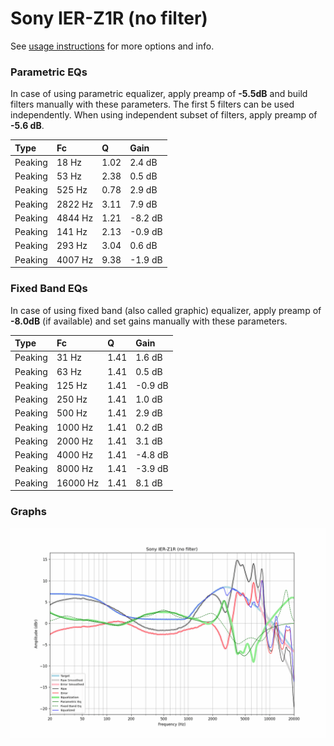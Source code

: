 # Sony IER-Z1R (no filter)
See [usage instructions](https://github.com/jaakkopasanen/AutoEq#usage) for more options and info.

### Parametric EQs
In case of using parametric equalizer, apply preamp of **-5.5dB** and build filters manually
with these parameters. The first 5 filters can be used independently.
When using independent subset of filters, apply preamp of **-5.6 dB**.

| Type    | Fc      |    Q | Gain    |
|:--------|:--------|:-----|:--------|
| Peaking | 18 Hz   | 1.02 | 2.4 dB  |
| Peaking | 53 Hz   | 2.38 | 0.5 dB  |
| Peaking | 525 Hz  | 0.78 | 2.9 dB  |
| Peaking | 2822 Hz | 3.11 | 7.9 dB  |
| Peaking | 4844 Hz | 1.21 | -8.2 dB |
| Peaking | 141 Hz  | 2.13 | -0.9 dB |
| Peaking | 293 Hz  | 3.04 | 0.6 dB  |
| Peaking | 4007 Hz | 9.38 | -1.9 dB |

### Fixed Band EQs
In case of using fixed band (also called graphic) equalizer, apply preamp of **-8.0dB**
(if available) and set gains manually with these parameters.

| Type    | Fc       |    Q | Gain    |
|:--------|:---------|:-----|:--------|
| Peaking | 31 Hz    | 1.41 | 1.6 dB  |
| Peaking | 63 Hz    | 1.41 | 0.5 dB  |
| Peaking | 125 Hz   | 1.41 | -0.9 dB |
| Peaking | 250 Hz   | 1.41 | 1.0 dB  |
| Peaking | 500 Hz   | 1.41 | 2.9 dB  |
| Peaking | 1000 Hz  | 1.41 | 0.2 dB  |
| Peaking | 2000 Hz  | 1.41 | 3.1 dB  |
| Peaking | 4000 Hz  | 1.41 | -4.8 dB |
| Peaking | 8000 Hz  | 1.41 | -3.9 dB |
| Peaking | 16000 Hz | 1.41 | 8.1 dB  |

### Graphs
![](./Sony%20IER-Z1R%20(no%20filter).png)
